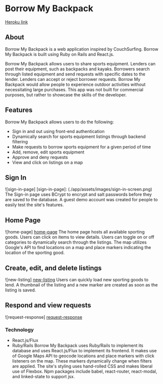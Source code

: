 # Borrow My Backpack

[Heroku link][heroku]

[heroku]: http://borrowmybackpack.site/

## About

Borrow My Backpack is a web application inspired by CouchSurfing. Borrow My Backpack is built using Ruby on Rails and React.js.

Borrow My Backpack allows users to share sports equipment. Lenders can post their equipment, such as backpacks and kayaks. Borrowers search through listed equipment and send requests with specific dates to the lender. Lenders can accept or reject borrower requests. Borrow My Backpack would allow people to experience outdoor activities without necessitating large purchases. This app was not built for commercial purposes, but rather to showcase the skills of the developer.

## Features

Borrow My Backpack allows users to do the following:
* Sign in and out using front-end authentication
* Dynamically search for sports equipment listings through backend filtering
* Make requests to borrow sports equipment for a given period of time
* Add, remove, edit sports equipment
* Approve and deny requests
* View and click on listings on a map


## Sign In
![sign-in-page]
[sign-in-page]: (./app/assets/images/sign-in-screen.png)
The Sign-in page uses BCrypt to encrypt and salt passwords before they are saved to the database. A guest demo account was created for people to easily test the site's features.

## Home Page
![home-page]
[home-page](/app/assets/images/home-page.png)
The home page hosts all available sporting goods. Users can click on items to view details. Users can toggle on or off categories to dynamically search through the listings. The map utilizes Google's API to find locations on a map and place markers indicating the location of the sporting good.

## Create, edit, and delete listings
![new-listing]
[new-listing](/app/assets/images/new-listing.png)
Users can quickly load new sporting goods to lend. A thumbnail of the listing and a new marker are created as soon as the listing is saved.

## Respond and view requests
![request-response]
[request-response](/app/assets/images/request-response.png)

### Technology
* React.js/Flux
* Ruby/Rails
Borrow My Backpack uses Ruby/Rails to implement its database and uses React.js/Flux to implement its frontend. It makes use of Google Maps API to geocode locations and place markers with click listeners on the map. These markers dynamically change when filters are applied. The site's styling uses hand-rolled CSS and makes liberal use of Flexbox. Npm packages include babel, react-router, react-modal, and linked-state to support jsx.
